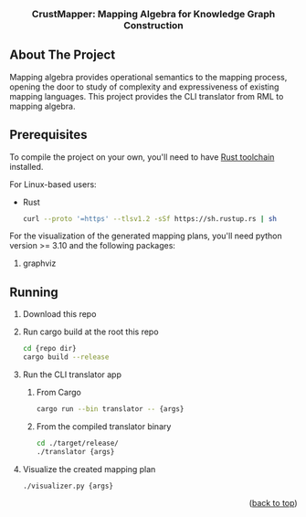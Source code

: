 <!-- Improved compatibility of back to top link: See: https://github.com/othneildrew/Best-README-Template/pull/73 -->

<a name="readme-top"></a>

<!--
*** Thanks for checking out the Best-README-Template. If you have a suggestion
*** that would make this better, please fork the repo and create a pull request
*** or simply open an issue with the tag "enhancement".
*** Don't forget to give the project a star!
*** Thanks again! Now go create something AMAZING! :D
-->

<!-- PROJECT LOGO -->
<br />
<div align="center">
<h3 align="center">CrustMapper: Mapping Algebra for Knowledge Graph Construction</h3>
</div>


<!-- ABOUT THE PROJECT -->

## About The Project

Mapping algebra provides operational semantics to the mapping process, opening
the door to study of complexity and expressiveness of existing mapping languages.
This project provides the CLI translator from RML to mapping algebra.

<!-- GETTING STARTED -->

## Prerequisites

To compile the project on your own, you'll need to have
[Rust toolchain](https://www.rust-lang.org/tools/install) installed.

For Linux-based users:

- Rust
  ```sh
  curl --proto '=https' --tlsv1.2 -sSf https://sh.rustup.rs | sh
  ```

For the visualization of the generated mapping plans, you'll need 
python version >= 3.10 and the following packages: 

1. graphviz



## Running

1. Download this repo
2. Run cargo build at the root this repo
   ```sh
   cd {repo dir}
   cargo build --release
   ```
3. Run the CLI translator app
   1. From Cargo 
       ```sh
       cargo run --bin translator -- {args}
       ```
   2. From the compiled translator binary
       ```sh
       cd ./target/release/
       ./translator {args}
       ```
      
4. Visualize the created mapping plan 
   ```sh
   ./visualizer.py {args}
   ```

<p align="right">(<a href="#readme-top">back to top</a>)</p>
